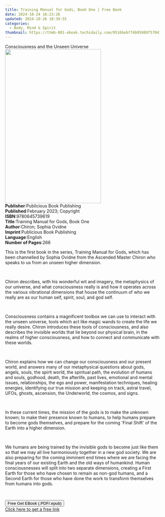 ```yaml
---
title: Training Manual for Gods, Book One | Free Book
date: 2024-10-24 16:23:26
updated: 2024-10-26 10:39:55
categories:
  - Body, Mind & Spirit
thumbnail: https://thmb-001-ebook.techidaily.com/0516bebf74b95989f5704785394b5ca48755f91c8d8b17c6d828cdf107a246cf.jpg
---
```

<main id="book-container">
  <div class="flex flex-col">
    <div class="book-brief flex-1 py-6 px-4 sm:p-6 md:py-10 md:px-8">
      <!-- brief-->
      <div class="book-brief-main">Consciousness and the Unseen Universe</div>
    </div>
    <div
      class="book-meta-info flex-1 grid gap-4 col-start-1 col-end-3 row-start-1 sm:mb-6 sm:grid-cols-4 lg:gap-6 lg:col-start-2 lg:row-end-6 lg:row-span-6 lg:mb-0"
    >
      <div
        class="book-meta-info-left place-content-center mt-4 p-4 text-sm leading-6 col-start-2 col-span-2 dark:text-slate-400"
      >
        <img
          class="w-full h-500 object-cover rounded-lg sm:h-255 sm:col-span-2 lg:col-span-full"
          src="https://img-001-ebook.techidaily.com/803b2bc46007718a608df22f8e5d08e46227cc73e1386017195b4ec8e737b38e.jpg"
          alt=""
          width="312"
          height="500"
        />
      </div>
      <div
        class="book-meta-info-right mt-2 col-start-1 row-start-2 col-span-3 self-center"
      >
        <!-- meta data  -->
        <div class="flex flex-col px-4 md:px-8">
          <div class="flex-1">
            <strong>Publisher</strong>:<span class="px-2"
              >Publicious Book Publishing</span
            >
          </div>
          <div class="flex-1">
            <strong>Published</strong>:<span class="px-2"
              >February 2023; Copyright</span
            >
          </div>
          <div class="flex-1">
            <strong>ISBN</strong>:<span class="px-2">9780645739619</span>
          </div>
          <div class="flex-1">
            <strong>Title</strong>:<span class="px-2"
              >Training Manual for Gods, Book One</span
            >
          </div>
          <div class="flex-1">
            <strong>Author</strong>:<span class="px-2"
              >Chiron; Sophia Ovidne</span
            >
          </div>
          <div class="flex-1">
            <strong>Imprint</strong>:<span class="px-2"
              >Publicious Book Publishing</span
            >
          </div>
          <div class="flex-1">
            <strong>Language</strong>:<span class="px-2">English</span>
          </div>
          <div class="flex-1">
            <strong>Number of Pages</strong>:<span class="px-2">266</span>
          </div>
        </div>
      </div>
    </div>
    <div class="book-description flex-1 py-6 px-4 sm:p-6 md:py-10 md:px-8">
      <div class="book-description-main">
        <div accordion-content="" id="description">
          <p class="ql-align-justify">
            This is the first book in the series, Training Manual for Gods,
            which has been channelled by Sophia Ovidne from the Ascended Master
            Chiron who speaks to us from an unseen higher dimension.
          </p>
          <p class="ql-align-justify">&nbsp;</p>
          <p class="ql-align-justify">
            Chiron describes, with his wonderful wit and imagery, the
            metaphysics of our universe, and what consciousness really is and
            how it operates across the various vibrational dimensions that house
            the continuum of who we really are as our human self, spirit, soul,
            and god self.
          </p>
          <p class="ql-align-justify">&nbsp;</p>
          <p class="ql-align-justify">
            Consciousness contains a magnificent toolbox we can use to interact
            with the unseen universe, tools which act like magic wands to create
            the life we really desire. Chiron introduces these tools of
            consciousness, and also describes the invisible worlds that lie
            beyond our physical brain, in the realms of higher consciousness,
            and how to connect and communicate with these worlds.
          </p>
          <p class="ql-align-justify">&nbsp;</p>
          <p class="ql-align-justify">
            Chiron explains how we can change our consciousness and our present
            world, and answers many of our metaphysical questions about gods,
            angels, souls, the spirit world, the spiritual path, the evolution
            of humans and souls, godhood, death, the afterlife, past lives,
            emotional and mental issues, relationships, the ego and power,
            manifestation techniques, healing energies, identifying our true
            mission and keeping on track, astral travel, UFOs, ghosts,
            ascension, the Underworld, the cosmos, and signs.
          </p>
          <p class="ql-align-justify">&nbsp;</p>
          <p class="ql-align-justify">
            In these current times, the mission of the gods is to make the
            unknown known; to make their presence known to humans, to help
            humans prepare to become gods themselves, and prepare for the coming
            'Final Shift' of the Earth into a higher dimension.
          </p>
          <p class="ql-align-justify">&nbsp;</p>
          <p class="ql-align-justify">
            We humans are being trained by the invisible gods to become just
            like them so that we may all live harmoniously together in a new god
            society. We are also preparing for the coming imminent end times
            where we are facing the final years of our existing Earth and the
            old ways of humankind. Human consciousnesses will split into two
            separate dimensions, creating a First Earth for those who have
            chosen to remain as non-god humans, and a Second Earth for those who
            have done the work to transform themselves from humans into gods.
          </p>
          <p><br /></p>
        </div>
        <div class="accordion-fader"></div>
      </div>
    </div>
    <div class="book-excerpts flex-1 py-6 px-4 sm:p-6 md:py-10 md:px-8"></div>
    <div
      class="book-about-author flex-1 py-6 px-4 sm:p-6 md:py-10 md:px-8"
    ></div>
    <div class="book-free-get flex-1 py-6 px-4 sm:p-6 md:py-10 md:px-8">
      <button
        id="btn-free-get"
        class="bg-blue-500 hover:bg-blue-700 text-white font-bold py-2 px-4 rounded"
      >
        Free Get EBook (.PDF/.epub)
      </button>
      <div id="countdown-display" class="px-2 text-lg mt-2"></div>
      <a
        id="free-link"
        class="hidden bg-blue-500 hover:bg-blue-700 text-white font-bold py-2 px-4 rounded"
        href="https://www.ebooks.com/en-us/book/210790289/training-manual-for-gods-book-one/chiron/"
        target="_blank"
        >Click here to get a free link</a
      >
    </div>
    <script>
      let countdownTime = 0;
      let countdownInterval = null;
      document
        .getElementById('btn-free-get')
        .addEventListener('click', startCountdown);
      function startCountdown() {
        countdownTime = new Date().getTime() + 60000 * 3;
        countdownInterval = setInterval(updateCountdown, 1000);
        document.getElementById('btn-free-get').disabled = true;
        document
          .getElementById('btn-free-get')
          .classList.add('bg-gray-500', 'cursor-not-allowed');
      }
      function updateCountdown() {
        let currentTime = new Date().getTime();
        let timeLeft = countdownTime - currentTime;
        let secondsLeft = Math.floor(timeLeft / 1000);
        document.getElementById('countdown-display').innerHTML =
          `Remaining time: ${secondsLeft} seconds.`;
        if (secondsLeft <= 0) {
          clearInterval(countdownInterval);
          document.getElementById('btn-free-get').classList.add('hidden');
          document.getElementById('free-link').classList.remove('hidden');
          document.getElementById('countdown-display').innerHTML = '';
        }
      }
    </script>
  </div>
</main>
